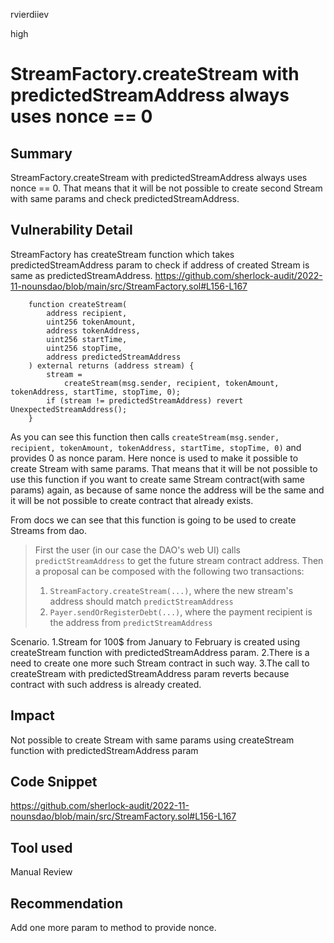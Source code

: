rvierdiiev

high

# StreamFactory.createStream with predictedStreamAddress always uses nonce == 0

## Summary
StreamFactory.createStream with predictedStreamAddress always uses nonce == 0. That means that it will be not possible to create second Stream with same params and check predictedStreamAddress.
## Vulnerability Detail
StreamFactory has createStream function which takes predictedStreamAddress param to check if address of created Stream is same as predictedStreamAddress.
https://github.com/sherlock-audit/2022-11-nounsdao/blob/main/src/StreamFactory.sol#L156-L167
```solidity
    function createStream(
        address recipient,
        uint256 tokenAmount,
        address tokenAddress,
        uint256 startTime,
        uint256 stopTime,
        address predictedStreamAddress
    ) external returns (address stream) {
        stream =
            createStream(msg.sender, recipient, tokenAmount, tokenAddress, startTime, stopTime, 0);
        if (stream != predictedStreamAddress) revert UnexpectedStreamAddress();
    }
```
As you can see this function then calls  `createStream(msg.sender, recipient, tokenAmount, tokenAddress, startTime, stopTime, 0)` and provides 0 as nonce param. Here nonce is used to make it possible to create Stream with same params.
That means that it will be not possible to use this function if you want to create same Stream contract(with same params) again, as because of same nonce the address will be the same and it will be not possible to create contract that already exists.

From docs we can see that this function is going to be used to create Streams from dao.
> First the user (in our case the DAO's web UI) calls `predictStreamAddress` to get the future stream contract address.
Then a proposal can be composed with the following two transactions:
>1. `StreamFactory.createStream(...)`, where the new stream's address should match `predictStreamAddress`
>2. `Payer.sendOrRegisterDebt(...)`, where the payment recipient is the address from `predictStreamAddress`

Scenario.
1.Stream for 100$ from January to February is created using createStream function with predictedStreamAddress param.
2.There is a need to create one more such Stream contract in such way.
3.The call to createStream with predictedStreamAddress param reverts because contract with such address is already created.
## Impact
Not possible to create Stream with same params using createStream function with predictedStreamAddress param
## Code Snippet
https://github.com/sherlock-audit/2022-11-nounsdao/blob/main/src/StreamFactory.sol#L156-L167
## Tool used

Manual Review

## Recommendation
Add one more param to method to provide nonce.